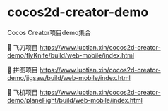 # cocos2d-creator-demo
Cocos Creator项目demo集合

🔪 飞刀项目   https://www.luotian.xin/cocos2d-creator-demo/flyKnife/build/web-mobile/index.html

🌃 拼图项目    https://www.luotian.xin/cocos2d-creator-demo/jigsaw/build/web-mobile/index.html

🛫 飞机项目 https://www.luotian.xin/cocos2d-creator-demo/planeFight/build/web-mobile/index.html
